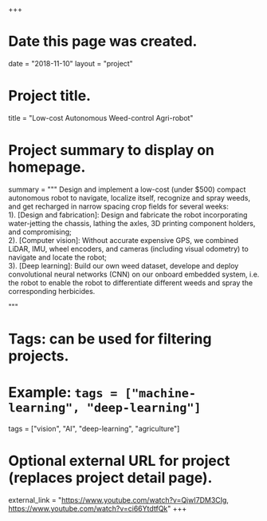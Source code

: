 +++
# Date this page was created.
date = "2018-11-10"
layout = "project"

# Project title.
title = "Low-cost Autonomous Weed-control Agri-robot"

# Project summary to display on homepage.
summary = """
 Design and implement a low-cost (under $500) compact autonomous robot to navigate, localize itself, recognize and spray weeds, and get recharged in narrow spacing crop fields for several weeks:<br>
 1). [Design and fabrication]: Design and fabricate the robot incorporating water-jetting the chassis, lathing the axles, 3D printing component holders, and compromising;<br>
 2). [Computer vision]: Without accurate expensive GPS, we combined LiDAR, IMU, wheel encoders, and cameras (including visual odometry) to navigate and locate the robot;<br>
 3). [Deep learning]: Build our own weed dataset, develope and deploy convolutional neural networks (CNN) on our onboard embedded system, i.e. the robot to enable the robot to differentiate different weeds and spray the corresponding herbicides.<br>
 
 """

# Tags: can be used for filtering projects.
# Example: `tags = ["machine-learning", "deep-learning"]`
tags = ["vision", "AI", "deep-learning", "agriculture"]

# Optional external URL for project (replaces project detail page).
external_link = "https://www.youtube.com/watch?v=QjwI7DM3CIg, https://www.youtube.com/watch?v=ci66YtdtfQk"
+++
